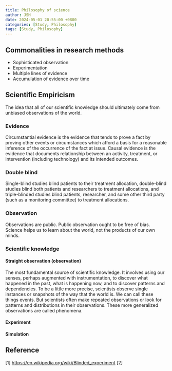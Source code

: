 ```yaml
---
title: Philosophy of science
author: JSH
date: 2024-05-01 20:55:00 +0800
categories: [Study, Philosophy]
tags: [Study, Philosophy]
---
```


## Commonalities in research methods

* Sophisticated observation
* Experimentation
* Multiple lines of evidence
* Accumulation of evidence over time


## Scientific Empiricism
The idea that all of our scientific knowledge should ultimately come from unbiased observations of the world.

### Evidence
Circumstantial evidence is the evidence that tends to prove a fact by proving other events or circumstances which afford a basis for a reasonable inference of the occurrence of the fact at issue.
Causal evidence is the evidence that documents relationship between an activity, treatment, or intervention (including technology) and its intended outcomes.

### Double blind
Single-blind studies blind patients to their treatment allocation, double-blind studies blind both patients and researchers to treatment allocations, and triple-blinded studies blind patients, researcher, and some other third party (such as a monitoring committee) to treatment allocations.

### Observation
Observations are public. 
Public observation ought to be free of bias.
Science helps us to learn about the world, not the products of our own minds.

### Scientific knowledge

#### Straight observation (observation)
The most fundamental source of scientific knowledge. 
It involves using our senses, perhaps augmented with instrumentation, to discover what happened in the past, what is happening now, and to discover patterns and dependencies. 
To be a little more precise, scientists observe single instances or snapshots of the way that the world is. 
We can call these things events. 
But scientists often make repeated observations or look for patterns and distributions in their observations. 
These more generalized observations are called phenomena.

#### Experiment
#### Simulation

## Reference
[1] https://en.wikipedia.org/wiki/Blinded_experiment
[2]
